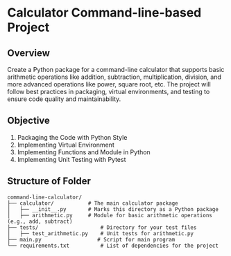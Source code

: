 # Calculator Command-line-based Project

## Overview
Create a Python package for a command-line calculator that supports basic arithmetic operations 
like addition, subtraction, multiplication, division, and more advanced operations like power, square root, etc. 
The project will follow best practices in packaging, virtual environments, and testing to ensure code quality and 
maintainability.

## Objective
1. Packaging the Code with Python Style
2. Implementing Virtual Environment
3. Implementing Functions and Module in Python
4. Implementing Unit Testing with Pytest

## Structure of Folder
````
command-line-calculator/
├── calculator/           # The main calculator package
│   ├── __init__.py       # Marks this directory as a Python package
│   ├── arithmetic.py     # Module for basic arithmetic operations (e.g., add, subtract)
├── tests/                    # Directory for your test files
│   ├── test_arithmetic.py    # Unit tests for arithmetic.py
├── main.py                  # Script for main program
└── requirements.txt          # List of dependencies for the project
